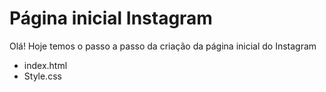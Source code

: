 # Página inicial Instagram



Olá! Hoje temos o passo a passo da criação da página inicial do Instagram

- index.html
- Style.css
